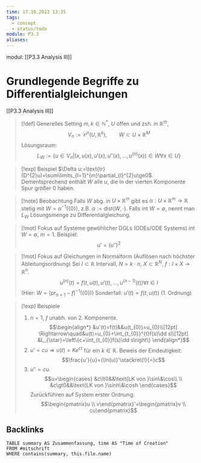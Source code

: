 ```yaml
---
time: 17.10.2023 13:35
tags:
  - concept
  - status/todo
module: P3.3
aliases:
---
```

modul: [[P3.3 Analysis III]]
# Grundlegende Begriffe zu Differentialgleichungen

[[P3.3 Analysis III]]

>[!def] Generelles Setting
$m,k\in\mathbb{N}^{*}$, $U$ offen und zsh. in $\mathbb{R}^{m}$, $$V_{n}:=\mathcal{C}^{n}(U,\mathbb{R}^{k}),\qquad W\subset U\times\mathbb{R}^{M}$$
Lösungsraum: $$L_{W}:=\{u\in V_{n}\vert(x,u(x),u'(x),u''(x),...,u^{(n)}(x))\in W\forall x\in U\}$$

>[!exp] Beispiel
>$\Delta u:=\text{tr}(D^{2}u)=\sum\limits_{l=1}^{m}\partial_{l}^{2}u\ge0$. Dementsprechend enthält $W$ alle $u$, die in der vierten Komponente Spur größer $0$ haben.

>[!note] Beobachtung
>Falls $W$ abg. in $U\times\mathbb{R}^{m}$ gibt es $\alpha:U\times\mathbb{R}^{m}\rightarrow\mathbb{R}$ stetig mit $W=\alpha^{-1}(\{0\})$, z.B. $\alpha:=\text{dist}(W,\cdot)$. Falls $\text{int }W=\emptyset$, nennt man $L_{W}$ Lösungsmenge zu Differentialgleichung.

>[!mot] Fokus auf Systeme gewöhlicher DGLs (ODEs/ODE Systems)
>$\text{int }W=\emptyset$, $m=1$. Beispiel: $$u'=(u'')^{2}$$

>[!mot] Fokus auf Gleichungen in Normalform (Auflösen nach höchster Ableitungsordnung)
>Sei $I\subset\mathbb{R}$ Intervall, $N=k\cdot n$, $X\subset\mathbb{R}^{N}$, $f:I\times X\rightarrow\mathbb{R}^{n}$. $$u^{(n)}(t)=f(t,u(t),u'(t),...,u^{(n-1)}(t))\forall t\in I$$
>(Hier: $W=(\text{pr}_{n+1}-f)^{-1}(\{0\})$)
>Sonderfall: $u'(t)=f(t,u(t))$ (1. Ordnung)

>[!exp] Beispiele
>1. $n=1$, $f$ unabh. von 2. Komponente. $$\begin{align*}
&u'(t)=f(t)&&u(t_{0})=u_{0}\\[12pt]
\Rightarrow\quad&u(t)=u_{0}+\int_{t_{0}}^{t}f(s)\dd s\\[12pt]
&L_{\star}=\left\{c+\int_{t_{0}}f(s)\dd s\right\}
\end{align*}$$
>2. $u'=cu\Rightarrow u(t)=Ke^{ct}$ für ein $k\in\mathbb{R}$. Beweis der Eindeutigkeit: $$\frac{u'}{u}=(\ln(u))'\stackrel{!}{=}c$$
>3. $u''=cu$. $$u=\begin{cases}
&c\lt0&&\text{LK von }\sin\&\cos\\ \\
&c\gt0&&\text{LK von }\sinh\&\cosh
\end{cases}$$
>Zurückführen auf System erster Ordnung: $$\begin{pmatrix}u \\ v\end{pmatrix}'=\begin{pmatrix}v \\ cu\end{pmatrix}$$

## Backlinks 
```dataview
TABLE summary AS Zusammenfassung, time AS "Time of Creation"
FROM #mitschrift
WHERE contains(summary, this.file.name)
```